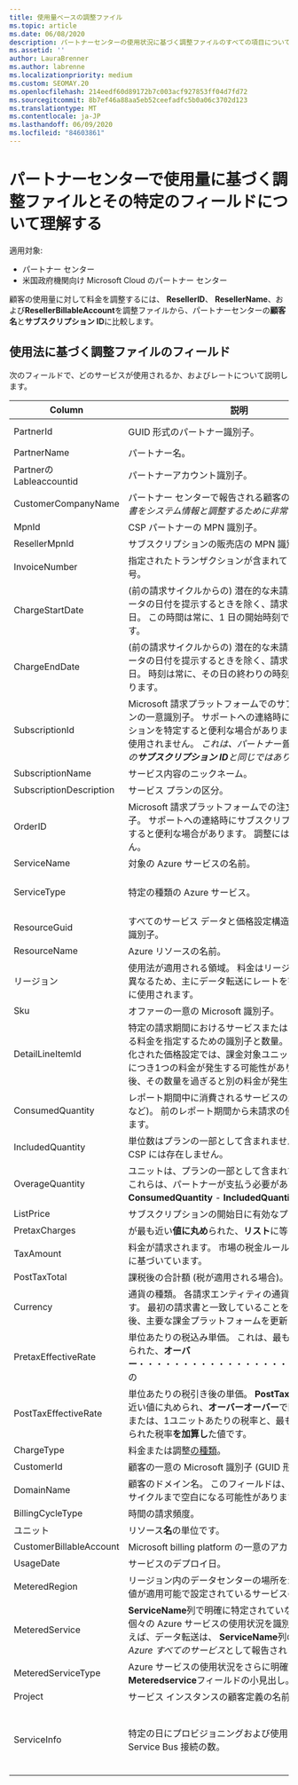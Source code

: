 ```yaml
---
title: 使用量ベースの調整ファイル
ms.topic: article
ms.date: 06/08/2020
description: パートナーセンターの使用状況に基づく調整ファイルのすべての項目について説明します。 いくつかの例を紹介します。
ms.assetid: ''
author: LauraBrenner
ms.author: labrenne
ms.localizationpriority: medium
ms.custom: SEOMAY.20
ms.openlocfilehash: 214eedf60d89172b7c003acf927853ff04d7fd72
ms.sourcegitcommit: 8b7ef46a88aa5eb52ceefadfc5b0a06c3702d123
ms.translationtype: MT
ms.contentlocale: ja-JP
ms.lasthandoff: 06/09/2020
ms.locfileid: "84603861"
---
```

# <a name="understand-usage-based-reconciliation-files-and-their-specific-fields-in-partner-center"></a>パートナーセンターで使用量に基づく調整ファイルとその特定のフィールドについて理解する

適用対象:

- パートナー センター
- 米国政府機関向け Microsoft Cloud のパートナー センター

顧客の使用量に対して料金を調整するには、 **ResellerID**、 **ResellerName**、および**ResellerBillableAccount**を調整ファイルから、パートナーセンターの**顧客名**と**サブスクリプション ID**に比較します。

## <a name="fields-in-usage-based-reconciliation-files"></a>使用法に基づく調整ファイルのフィールド

次のフィールドで、どのサービスが使用されるか、およびレートについて説明します。

| Column | 説明 | サンプル値 |
| ------ | ----------- | ------------ |
| PartnerId | GUID 形式のパートナー識別子。 | *DA41BC5F-C52D-4464-8A8D-8C8DCC43503B* |
| PartnerName | パートナー名。 | *Contoso, Ltd.* |
| Partnerの Lableaccountid | パートナーアカウント識別子。 | *1010578050* |
| CustomerCompanyName | パートナー センターで報告される顧客の組織名。 *請求書をシステム情報と調整するために非常に重要です。* | *テスト顧客* |
| MpnId | CSP パートナーの MPN 識別子。 | *4390934* |
| ResellerMpnId | サブスクリプションの販売店の MPN 識別子。  |
| InvoiceNumber | 指定されたトランザクションが含まれている請求書番号。 | *D020001IVK* |
| ChargeStartDate | (前の請求サイクルからの) 潜在的な未請求の使用状況データの日付を提示するときを除く、請求サイクルの開始日。 この時間は常に、1 日の開始時刻である 0:00 です。 | *2/1/2019 0:00* |
| ChargeEndDate | (前の請求サイクルからの) 潜在的な未請求の使用状況データの日付を提示するときを除く、請求サイクルの終了日。 時刻は常に、その日の終わりの時刻 (23:59) になります。 | *2/28/2019 23:59* |
| SubscriptionId | Microsoft 請求プラットフォームでのサブスクリプションの一意識別子。 サポートへの連絡時にサブスクリプションを特定すると便利な場合があります。 調整には使用されません。 *これは、パートナー管理コンソールの**サブスクリプション ID**と同じではありません。* | *usCBMgAAAAAAAAIA* |
| SubscriptionName | サービス内容のニックネーム。 | *Microsoft Azure* |
| SubscriptionDescription | サービス プランの区分。 | *Microsoft Azure* |
| OrderID | Microsoft 請求プラットフォームでの注文の一意識別子。 サポートへの連絡時にサブスクリプションを特定すると便利な場合があります。 調整には使用されません。 | *566890604832738111* |
| ServiceName | 対象の Azure サービスの名前。 | *仮想マシン* |
| ServiceType | 特定の種類の Azure サービス。 | *Service Bus-個人またはパック*、 *SQL Azure Database – Business Edition または Web Edition* |
| ResourceGuid | すべてのサービス データと価格設定構造の特定の一意識別子。 | *DA41BC5F-C52D-4464-8A8D-8C8DCC43503B* |
| ResourceName | Azure リソースの名前。 | *データ転送 (GB)*、*データ転送 (送信) (GB)* |
| リージョン | 使用法が適用される領域。 料金はリージョンによって異なるため、主にデータ転送にレートを割り当てるために使用されます。 | *アジア太平洋*、*ヨーロッパ*、*ラテンアメリカ*、*北米* |
| Sku | オファーの一意の Microsoft 識別子。 | *7UD-00001* |
| DetailLineItemId | 特定の請求期間におけるサービスまたはリソースの異なる料金を指定するための識別子と数量。 Azure の階層化された価格設定では、課金対象ユニットの特定の数量につき1つの料金が発生する可能性があります。その後、その数量を過ぎると別の料金が発生します。 | *1* |
| ConsumedQuantity | レポート期間中に消費されるサービスの量 (時間や GB など)。 前のレポート期間から未請求の使用量も含まれます。 | *11* |
| IncludedQuantity | 単位数はプランの一部として含まれません。 通常、CSP には存在しません。 | *0* |
| OverageQuantity | ユニットは、プランの一部として含まれていません。 これらは、パートナーが支払う必要があります。 **ConsumedQuantity** - **IncludedQuantity**と等しい。 | *11* |
| ListPrice | サブスクリプションの開始日に有効なプラン料金。 | *$0.0808* |
| PretaxCharges | が最も近い**値に丸め**られた、**リスト**に等しい。 | *$0.085* |
| TaxAmount | 料金が請求されます。 市場の税金ルールと特定の状況に基づいています。 | *$0.08* |
| PostTaxTotal | 課税後の合計額 (税が適用される場合)。 | *$0.93* |
| Currency | 通貨の種類。 各請求エンティティの通貨は 1 つのみです。 最初の請求書と一致していることを確認し、その後、主要な課金プラットフォームを更新します。 | *EUR* |
| PretaxEffectiveRate | 単位あたりの税込み単価。 これは、最も近い**値に丸め**られた、**オーバー**・・・・・・・・・・・・・・・・・・・・・・・・の | *$0.08* |
| PostTaxEffectiveRate | 単位あたりの税引き後の単価。 **PostTaxTotal**は、最も近い値に丸められ、**オーバーオーバー**で除算されます。 または、1ユニットあたりの税率と、最も近い値に丸められた税率**を加算し**た値です。 | *$0.08* |
| ChargeType | 料金または調整[の種類](recon-file-charge-types.md)。 | [料金の種類](recon-file-charge-types.md)を参照してください。 |
| CustomerId | 顧客の一意の Microsoft 識別子 (GUID 形式)。 | *ORDDC52E52FDEF405786F0642DD0108BE4* |
| DomainName | 顧客のドメイン名。 このフィールドは、2 回目の請求サイクルまで空白になる可能性があります。 | *example.onmicrosoft.com* |
| BillingCycleType | 時間の請求頻度。| **毎月**  |
| ユニット | リソース**名**の単位です。 | *GB*または*時間* |
| CustomerBillableAccount | Microsoft billing platform の一意のアカウント識別子。 | *1280018095* |
| UsageDate | サービスのデプロイ日。 | *2/1/2019 0:00* |
| MeteredRegion | リージョン内のデータセンターの場所を示します (この値が適用可能で設定されているサービスの場合)。 | *東アジア*、*南部東アジア*、*北ヨーロッパ*、*西ヨーロッパ*、*米国中北部*、*米国中南部* |
| MeteredService | **ServiceName**列で明確に特定されていない場合に、個々の Azure サービスの使用状況を識別します。 たとえば、データ転送は、 **ServiceName**列の*Microsoft Azure すべてのサービス*として報告されます。 | *Accesscontrol-namespace*、 *CDN*、 *Compute*、 *Database*、 *ServiceBus*、 *Storage* |
| MeteredServiceType | Azure サービスの使用状況をさらに明確に示す、 **Meteredservice**フィールドの小見出し。 | *社外* |
| Project | サービス インスタンスの顧客定義の名前。 | *ORDDC52E52FDEF405786F0642DD0108BE4* |
| ServiceInfo | 特定の日にプロビジョニングおよび使用された Azure Service Bus 接続の数。 | *1.000000 接続/30 日*(30 日間に個別にプロビジョニングされた接続がある場合)、 *25 個の接続/30 日が使用されています: 1.000000* (Service Bus 接続の25パックがあり、その日に1を使用した場合) |
